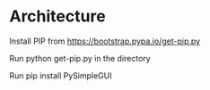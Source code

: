 # Architecture

Install PIP from https://bootstrap.pypa.io/get-pip.py

Run python get-pip.py in the directory

Run pip install PySimpleGUI
